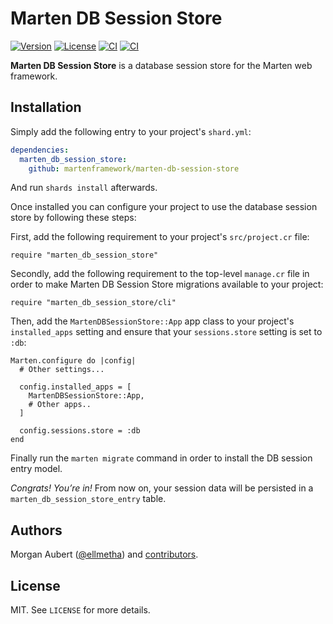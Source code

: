 # Marten DB Session Store

[![Version](https://img.shields.io/github/v/tag/martenframework/marten-db-session-store)](https://github.com/martenframework/marten-db-session-store/tags)
[![License](https://img.shields.io/github/license/martenframework/marten-db-session-store)](https://github.com/martenframework/marten-db-session-store/blob/main/LICENSE)
[![CI](https://github.com/martenframework/marten-db-session-store/workflows/Specs/badge.svg)](https://github.com/martenframework/marten-db-session-store/actions)
[![CI](https://github.com/martenframework/marten-db-session-store/workflows/QA/badge.svg)](https://github.com/martenframework/marten-db-session-store/actions)

**Marten DB Session Store** is a database session store for the Marten web framework. 

## Installation

Simply add the following entry to your project's `shard.yml`:

```yaml
dependencies:
  marten_db_session_store:
    github: martenframework/marten-db-session-store
```

And run `shards install` afterwards.

Once installed you can configure your project to use the database session store by following these steps:

First, add the following requirement to your project's `src/project.cr` file:

```crystal
require "marten_db_session_store"
```

Secondly, add the following requirement to the top-level `manage.cr` file in order to make Marten DB Session Store migrations available to your project:

```crystal
require "marten_db_session_store/cli"
```

Then, add the `MartenDBSessionStore::App` app class to your project's `installed_apps` setting and ensure that your `sessions.store` setting is set to `:db`:

```crystal
Marten.configure do |config|
  # Other settings...

  config.installed_apps = [
    MartenDBSessionStore::App,
    # Other apps..
  ]

  config.sessions.store = :db
end
```

Finally run the `marten migrate` command in order to install the DB session entry model.

_Congrats! You’re in!_ From now on, your session data will be persisted in a `marten_db_session_store_entry` table.

## Authors

Morgan Aubert ([@ellmetha](https://github.com/ellmetha)) and 
[contributors](https://github.com/martenframework/marten/contributors).

## License

MIT. See ``LICENSE`` for more details.
